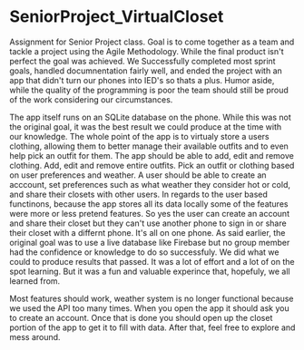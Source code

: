 # SeniorProject_VirtualCloset

  Assignment for Senior Project class. Goal is to come together as a team and tackle a project using the Agile Methodology.
While the final product isn't perfect the goal was achieved. We Successfully completed most sprint goals, handled documnentation fairly well,
and ended the project with an app that didn't turn our phones into IED's so thats a plus. Humor aside, while the quality of the programming is poor the team 
should still be proud of the work considering our circumstances.

  The app itself runs on an SQLite database on the phone. While this was not the original goal, it was the best result we could produce at the time with our knowledge.
The whole point of the app is to virtualy store a users clothing, allowing them to better manage their available outfits and to even help pick an outfit for them. 
The app should be able to add, edit and remove clothing. Add, edit and remove entire outfits. Pick an outfit or clothing based on user preferences and weather.
A user should be able to create an acccount, set preferences such as what weather they consider hot or cold, and share their closets with other users. 
In regards to the user based functinons, because the app stores all its data locally some of the features were more or less pretend features. So yes the user can
create an account and share their closet but they can't use another phone to sign in or share their closet with a differnt phone. It's all on one phone.
As said earlier, the original goal was to use a live database like Firebase but no group member had the confidence or knowledge to do so successfuly. We did what we 
could to produce results that passed. It was a lot of effort and a lot of on the spot learning. But it was a fun and valuable experince that, hopefuly, we all learned 
from.

  Most features should work, weather system is no longer functional because we used the API too many times. When you open the app it should ask you to create an 
 account. Once that is done you should open up the closet portion of the app to get it to fill with data. After that, feel free to explore and mess around.
